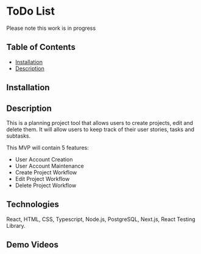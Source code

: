 # ToDo List

Please note this work is in progress

## Table of Contents

- [Installation](#installation)
- [Description](#description)

## Installation

## Description

This is a planning project tool that allows users to create projects, edit and delete them. It will allow users to keep track of their user stories, tasks and subtasks.

This MVP will contain 5 features:

- User Account Creation
- User Account Maintenance
- Create Project Workflow
- Edit Project Workflow
- Delete Project Workflow

## Technologies

React, HTML, CSS, Typescript, Node.js, PostgreSQL, Next.js, React Testing Library.

## Demo Videos
